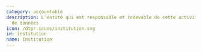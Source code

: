 ```yaml
---
category: accountable
description: L'entité qui est responsable et redevable de cette activité de collecte
  de données
icon: /dtpr-icons/institution.svg
id: institution
name: Institution
---
```

